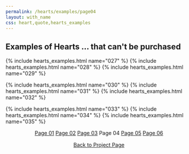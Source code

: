 ```yaml
---
permalink: /hearts/examples/page04
layout: with_name
css: heart,quote,hearts_examples
---
```


## Examples of Hearts ... that can't be purchased

{% include hearts_examples.html name="027" %}
{% include hearts_examples.html name="028" %}
{% include hearts_examples.html name="029" %}

{% include hearts_examples.html name="030" %}
{% include hearts_examples.html name="031" %}
{% include hearts_examples.html name="032" %}

{% include hearts_examples.html name="033" %}
{% include hearts_examples.html name="034" %}
{% include hearts_examples.html name="035" %}


<center>
<div class="index-div">
<a href="/hearts/examples">Page 01</a>
<a href="/hearts/examples/page02">Page 02</a>
<a href="/hearts/examples/page03">Page 03</a>
Page 04
<a href="/hearts/examples/page05">Page 05</a>
<a href="/hearts/examples/page06">Page 06</a>

<br/>
<div style="padding-top: 15px;">
<a href="/works/heart">Back to Project Page</a>
</div>

</div>
</center>
